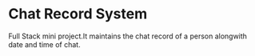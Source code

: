 # Chat Record System
Full Stack mini project.It maintains the chat record of a person alongwith date and time of chat.
